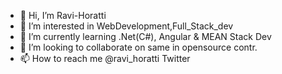 - 👋 Hi, I’m Ravi-Horatti
- 👀 I’m interested in WebDevelopment,Full_Stack_dev
- 🌱 I’m currently learning .Net(C#), Angular & MEAN Stack Dev
- 💞️ I’m looking to collaborate on same in opensource contr.
- 📫 How to reach me @ravi_horatti Twitter

<!---
Ravi-Horatti/Ravi-Horatti is a ✨ special ✨ repository because its `README.md` (this file) appears on your GitHub profile.
You can click the Preview link to take a look at your changes.
--->
